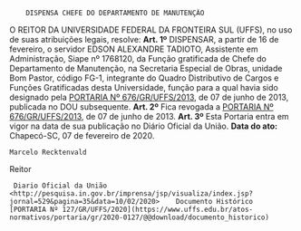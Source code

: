         DISPENSA CHEFE DO DEPARTAMENTO DE MANUTENÇÃO  

 O REITOR DA UNIVERSIDADE FEDERAL DA FRONTEIRA SUL (UFFS), no uso de suas atribuições legais, resolve:   **Art. 1º**  DISPENSAR, a partir de 16 de fevereiro, o servidor EDSON ALEXANDRE TADIOTO, Assistente em Administração, Siape nº 1768120, da Função gratificada de Chefe do Departamento de Manutenção, na Secretaria Especial de Obras, unidade Bom Pastor, código FG-1, integrante do Quadro Distributivo de Cargos e Funções Gratificadas desta Universidade, função para a qual havia sido designado pela [PORTARIA Nº 676/GR/UFFS/2013](https://www.uffs.edu.br/atos-normativos/portaria/gr/2013-0676), de 07 de junho de 2013, publicada no DOU subsequente.   **Art. 2º**  Fica revogada a [PORTARIA Nº 676/GR/UFFS/2013](https://www.uffs.edu.br/atos-normativos/portaria/gr/2013-0676), de 07 de junho de 2013.   **Art. 3º**  Esta Portaria entra em vigor na data de sua publicação no Diário Oficial da União.        **Data do ato:** Chapecó-SC, 07 de fevereiro de 2020.   
 

    Marcelo Recktenvald   
 Reitor 

     Diario Oficial da União <http://pesquisa.in.gov.br/imprensa/jsp/visualiza/index.jsp?jornal=529&pagina=35&data=10/02/2020>    Documento Histórico  [PORTARIA Nº 127/GR/UFFS/2020](https://www.uffs.edu.br/atos-normativos/portaria/gr/2020-0127/@@download/documento_historico)     
      